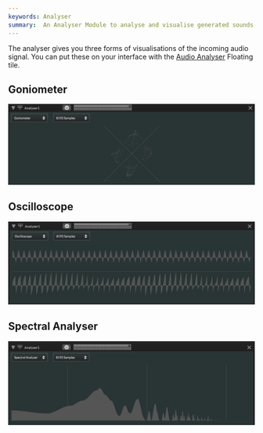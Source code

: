 ```yaml
---
keywords: Analyser
summary:  An Analyser Module to analyse and visualise generated sounds.
---
```


The analyser gives you three forms of visualisations of the incoming audio signal. You can put these on your interface with the [Audio Analyser](/ui-components/floating-tiles/plugin/audioanalyser) Floating tile.

## Goniometer
![gonio](images\custom\goniometer.png)

## Oscilloscope
![gonio](images\custom\oscilloscope.png)

## Spectral Analyser
![spectralAnalyser](images\custom\spectral-analyser.png)

